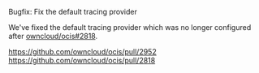 Bugfix: Fix the default tracing provider

We've fixed the default tracing provider which was no longer configured after [owncloud/ocis#2818](https://github.com/owncloud/ocis/pull/2818).

https://github.com/owncloud/ocis/pull/2952
https://github.com/owncloud/ocis/pull/2818
